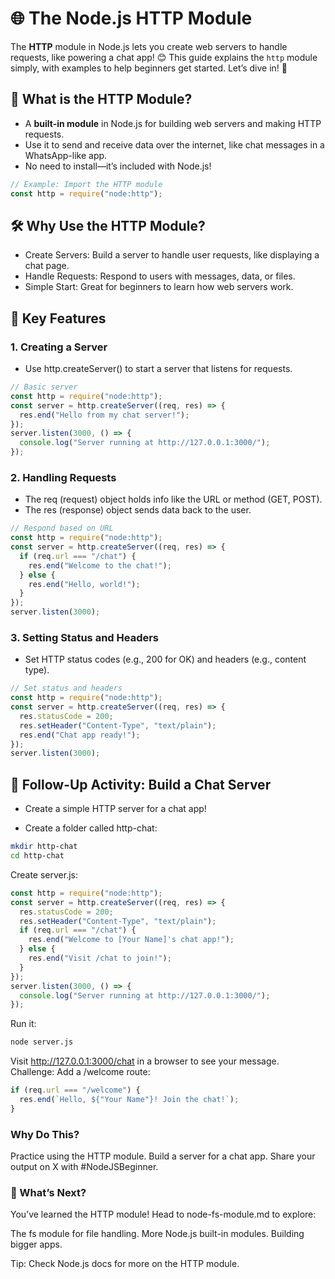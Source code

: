 # 🌐 The Node.js HTTP Module

The **HTTP** module in Node.js lets you create web servers to handle requests, like powering a chat app! 😊 This guide explains the `http` module simply, with examples to help beginners get started. Let’s dive in! 🚀

## 🤔 What is the HTTP Module?

- A **built-in module** in Node.js for building web servers and making HTTP requests.
- Use it to send and receive data over the internet, like chat messages in a WhatsApp-like app.
- No need to install—it’s included with Node.js!

```js
// Example: Import the HTTP module
const http = require("node:http");
```

## 🛠️ Why Use the HTTP Module?

- Create Servers: Build a server to handle user requests, like displaying a chat page.
- Handle Requests: Respond to users with messages, data, or files.
- Simple Start: Great for beginners to learn how web servers work.

## 🌟 Key Features

### 1. Creating a Server

- Use http.createServer() to start a server that listens for requests.

```js
// Basic server
const http = require("node:http");
const server = http.createServer((req, res) => {
  res.end("Hello from my chat server!");
});
server.listen(3000, () => {
  console.log("Server running at http://127.0.0.1:3000/");
});
```

### 2. Handling Requests

- The req (request) object holds info like the URL or method (GET, POST).
- The res (response) object sends data back to the user.

```js
// Respond based on URL
const http = require("node:http");
const server = http.createServer((req, res) => {
  if (req.url === "/chat") {
    res.end("Welcome to the chat!");
  } else {
    res.end("Hello, world!");
  }
});
server.listen(3000);
```

### 3. Setting Status and Headers

- Set HTTP status codes (e.g., 200 for OK) and headers (e.g., content type).

```js
// Set status and headers
const http = require("node:http");
const server = http.createServer((req, res) => {
  res.statusCode = 200;
  res.setHeader("Content-Type", "text/plain");
  res.end("Chat app ready!");
});
server.listen(3000);
```

## 🎯 Follow-Up Activity: Build a Chat Server

- Create a simple HTTP server for a chat app!

- Create a folder called http-chat:

```bash
mkdir http-chat
cd http-chat
```

Create server.js:

```js
const http = require("node:http");
const server = http.createServer((req, res) => {
  res.statusCode = 200;
  res.setHeader("Content-Type", "text/plain");
  if (req.url === "/chat") {
    res.end("Welcome to [Your Name]'s chat app!");
  } else {
    res.end("Visit /chat to join!");
  }
});
server.listen(3000, () => {
  console.log("Server running at http://127.0.0.1:3000/");
});
```

Run it:

```bash
node server.js
```

Visit http://127.0.0.1:3000/chat in a browser to see your message.
Challenge: Add a /welcome route:

```js
if (req.url === "/welcome") {
  res.end(`Hello, ${"Your Name"}! Join the chat!`);
}
```

### Why Do This?

Practice using the HTTP module.
Build a server for a chat app.
Share your output on X with #NodeJSBeginner.

### 🚀 What’s Next?

You’ve learned the HTTP module! Head to node-fs-module.md to explore:

The fs module for file handling.
More Node.js built-in modules.
Building bigger apps.

Tip: Check Node.js docs for more on the HTTP module.

```

```
